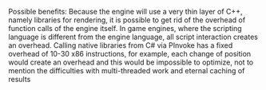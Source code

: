 Possible benefits:
Because the engine will use a very thin layer of C++, namely libraries for rendering, it is possible to get rid of the overhead of function calls of the engine itself. In game engines, where the scripting language is different from the engine language, all script interaction creates an overhead. Calling native libraries
from C# via PInvoke has a fixed overhead of 10-30 x86 instructions, for example, each change of position would create an overhead and this would be impossible to optimize, not to mention the difficulties with multi-threaded work and eternal caching of results

